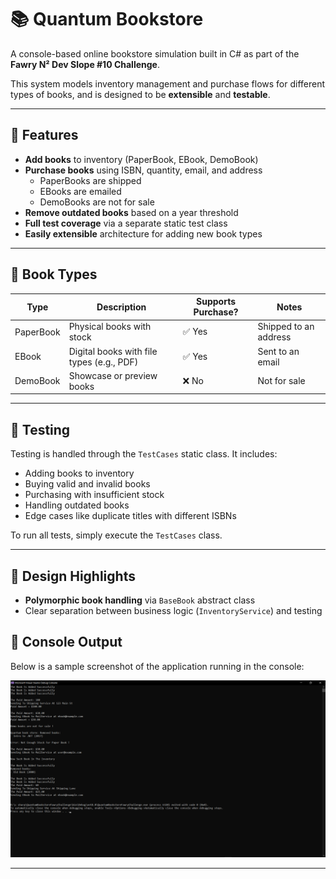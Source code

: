 # 📚 Quantum Bookstore

A console-based online bookstore simulation built in C# as part of the **Fawry N² Dev Slope #10 Challenge**.

This system models inventory management and purchase flows for different types of books, and is designed to be **extensible** and **testable**.

---

## 🚀 Features

- **Add books** to inventory (PaperBook, EBook, DemoBook)
- **Purchase books** using ISBN, quantity, email, and address
  - PaperBooks are shipped
  - EBooks are emailed
  - DemoBooks are not for sale
- **Remove outdated books** based on a year threshold
- **Full test coverage** via a separate static test class
- **Easily extensible** architecture for adding new book types

---

## 🧱 Book Types

| Type        | Description                              | Supports Purchase? | Notes                        |
|-------------|------------------------------------------|---------------------|------------------------------|
| PaperBook   | Physical books with stock                | ✅ Yes              | Shipped to an address        |
| EBook       | Digital books with file types (e.g., PDF)| ✅ Yes              | Sent to an email             |
| DemoBook    | Showcase or preview books                | ❌ No               | Not for sale                 |

---

## 🧪 Testing

Testing is handled through the `TestCases` static class. It includes:

- Adding books to inventory
- Buying valid and invalid books
- Purchasing with insufficient stock
- Handling outdated books
- Edge cases like duplicate titles with different ISBNs

To run all tests, simply execute the `TestCases` class.

---

## 📌 Design Highlights

- **Polymorphic book handling** via `BaseBook` abstract class
- Clear separation between business logic (`InventoryService`) and testing

## 📸 Console Output

Below is a sample screenshot of the application running in the console:

![alt text](<Screenshot (225).png>)


---




